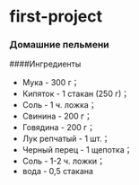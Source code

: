 # first-project

### __Домашние пельмени__

####Ингредиенты
  - Мука - 300 г；
  - Кипяток - 1 стакан (250 г)；
  - Соль - 1 ч. ложка；
  - Свинина - 200 г；
  - Говядина - 200 г；
  - Лук репчатый - 1 шт.；
  - Черный перец - 1 щепотка；
  - Соль - 1-2 ч. ложки；
  - вода - 0,5 стакана
